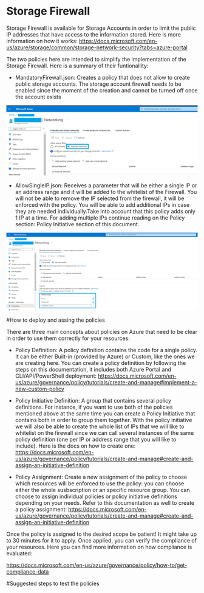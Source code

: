 # Storage Firewall

Storage Firewall is available for Storage Accounts in order to limit the public IP addresses that have access to the information stored. Here is more information on how it works: https://docs.microsoft.com/en-us/azure/storage/common/storage-network-security?tabs=azure-portal

The two policies here are intended to simplify the implementation of the Storage Firewall. Here is a summary of their funtionallity:

 -  MandatoryFirewall.json: Creates a policy that does not allow to create public storage accounts. The storage account firewall needs to be enabled since the moment of the creation and cannot be turned off once the account exists

<img src="image/AllowFirewall.png"/>
 
 -  AllowSingleIP.json: Receives a parameter that will be either a single IP or an address range and it will be added to the whitelist of the Firewall. You will not be able to remove the IP selected from the firewall, it will be enforced with the policy. You will be able to add additional IPs in case they are needed individually.Take into account that this policy adds only 1 IP at a time. For adding multiple IPs continue reading on the Policy section: Policy Initiative section of this document.

<img src="image/AllowedIPsList.png"/>

 #How to deploy and assing the policies
 
There are three main concepts about policies on Azure that need to be clear in order to use them correctly for your resources:
 - Policy Definition: A policy definition contains the code for a single policy. It can be either Built-in (provided by Azure) or Custom, like the ones we are creating here. You can create a policy definition by following the steps on this documentation, it includes both Azure Portal and CLI/API/PowerShell deployment: https://docs.microsoft.com/en-us/azure/governance/policy/tutorials/create-and-manage#implement-a-new-custom-policy


- Policy Initiative Definition: A group that contains several policy definitions. For instance, if you want to use both of the policies mentioned above at the same time you can create a Policy Initiative that contains both in order to group them together. With the policy initiative we will also be able to create the whole list of IPs that we will like to whitelist on the firewall since we can call several instances of the same policy definition (one per IP or address range that you will like to include). Here is the docs on how to create one: https://docs.microsoft.com/en-us/azure/governance/policy/tutorials/create-and-manage#create-and-assign-an-initiative-definition

- Policy Assignment: Create a new assignment of the policy to choose which resources will be enforced to use the policy: you can choose either the whole susbscription or an specific resource group. You can choose to assign individual policies or policy initiative definitions depending on your needs. Refer to this documentation as well to create a policy assignment: https://docs.microsoft.com/en-us/azure/governance/policy/tutorials/create-and-manage#create-and-assign-an-initiative-definition

Once the policy is assigned to the desired scope be patient! It might take up to 30 minutes for it to apply. Once applied, you can verify the compliance of your resources. Here you can find more information on how compliance is evaluated:

https://docs.microsoft.com/en-us/azure/governance/policy/how-to/get-compliance-data

#Suggested steps to test the policies
